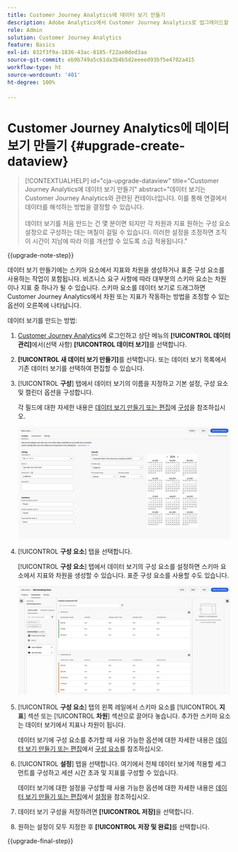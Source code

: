 ```yaml
---
title: Customer Journey Analytics에 데이터 보기 만들기
description: Adobe Analytics에서 Customer Journey Analytics로 업그레이드할 때 권장되는 경로 자세히 알아보기
role: Admin
solution: Customer Journey Analytics
feature: Basics
exl-id: 832f3f9a-1836-43ac-8185-f22ae0ded3aa
source-git-commit: eb9b749a5c61da3b4b5d2eeeed93bf5e4702a415
workflow-type: ht
source-wordcount: '401'
ht-degree: 100%

---
```


# Customer Journey Analytics에 데이터 보기 만들기 {#upgrade-create-dataview}

<!-- markdownlint-disable MD034 -->

>[!CONTEXTUALHELP]
>id="cja-upgrade-dataview"
>title="Customer Journey Analytics에 데이터 보기 만들기"
>abstract="데이터 보기는 Customer Journey Analytics와 관련된 컨테이너입니다. 이를 통해 연결에서 데이터를 해석하는 방법을 결정할 수 있습니다.<br><br>데이터 보기를 처음 만드는 건 몇 분이면 되지만 각 차원과 지표 원하는 구성 요소 설정으로 구성하는 데는 며칠이 걸릴 수 있습니다. 이러한 설정을 조정하면 조직이 시간이 지남에 따라 이를 개선할 수 있도록 소급 적용됩니다."

<!-- markdownlint-enable MD034 -->

{{upgrade-note-step}}

<!-- Should we single source this instead of duplicate it? The following steps were copied from: /help/data-views/create-dataview.md -->

데이터 보기 만들기에는 스키마 요소에서 지표와 차원을 생성하거나 표준 구성 요소를 사용하는 작업이 포함됩니다. 비즈니스 요구 사항에 따라 대부분의 스키마 요소는 차원이나 지표 중 하나가 될 수 있습니다. 스키마 요소를 데이터 보기로 드래그하면 Customer Journey Analytics에서 차원 또는 지표가 작동하는 방법을 조정할 수 있는 옵션이 오른쪽에 나타납니다.

데이터 보기를 만드는 방법:

1. [Customer Journey Analytics](https://analytics.adobe.com)에 로그인하고 상단 메뉴의 **[!UICONTROL 데이터 관리]**&#x200B;에서(선택 사항) **[!UICONTROL 데이터 보기]**&#x200B;를 선택합니다.

1. **[!UICONTROL 새 데이터 보기 만들기]**&#x200B;를 선택합니다. 또는 데이터 보기 목록에서 기존 데이터 보기를 선택하여 편집할 수 있습니다.

1. [!UICONTROL **구성**] 탭에서 데이터 보기의 이름을 지정하고 기본 설정, 구성 요소 및 캘린더 옵션을 구성합니다.

   각 필드에 대한 자세한 내용은 [데이터 보기 만들기 또는 편집](/help/data-views/create-dataview.md)에 [구성](/help/data-views/create-dataview.md#configure)을 참조하십시오.

   ![데이터 보기 구성](assets/dataview-configure.png)

1. [!UICONTROL **구성 요소**] 탭을 선택합니다.

   [!UICONTROL **구성 요소**] 탭에서 데이터 보기의 구성 요소를 설정하면 스키마 요소에서 지표와 차원을 생성할 수 있습니다. 표준 구성 요소를 사용할 수도 있습니다.

   ![구성 요소 탭](assets/dataview-components.png)

1. [!UICONTROL **구성 요소**] 탭의 왼쪽 레일에서 스키마 요소를 [!UICONTROL **지표**] 섹션 또는 [!UICONTROL **차원**] 섹션으로 끌어다 놓습니다. 추가한 스키마 요소는 데이터 보기에서 지표나 차원이 됩니다.

   데이터 보기에 구성 요소를 추가할 때 사용 가능한 옵션에 대한 자세한 내용은 [데이터 보기 만들기 또는 편집](/help/data-views/create-dataview.md)에서 [구성 요소](/help/data-views/create-dataview.md#components)를 참조하십시오.

1. [!UICONTROL **설정**] 탭을 선택합니다. 여기에서 전체 데이터 보기에 적용할 세그먼트를 구성하고 세션 시간 초과 및 지표를 구성할 수 있습니다.

   데이터 보기에 대한 설정을 구성할 때 사용 가능한 옵션에 대한 자세한 내용은 [데이터 보기 만들기 또는 편집](/help/data-views/create-dataview.md)에서 [설정](/help/data-views/create-dataview.md#settings)을 참조하십시오.

1. 데이터 보기 구성을 저장하려면 **[!UICONTROL 저장]**&#x200B;을 선택합니다.

1. 원하는 설정이 모두 지정한 후 **[!UICONTROL 저장 및 완료]**&#x200B;를 선택합니다.

{{upgrade-final-step}}
